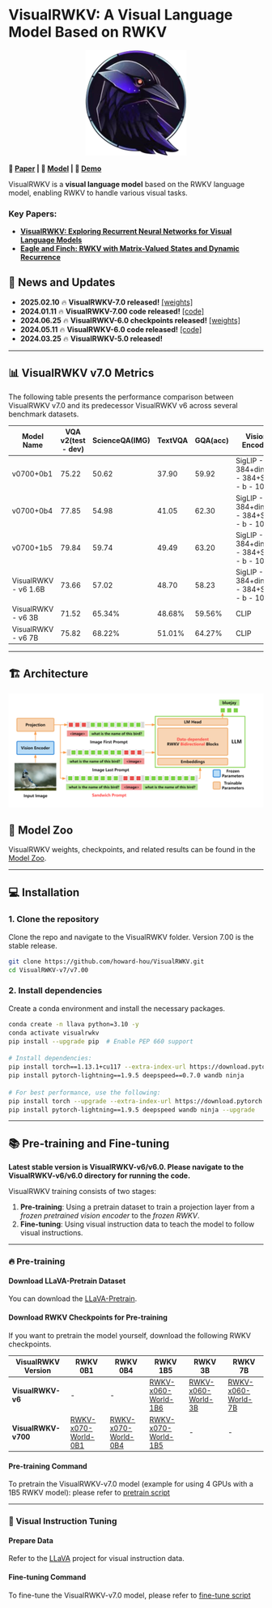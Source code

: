 # **VisualRWKV: A Visual Language Model Based on RWKV**
<p align="center">
  <img src="./rwkv_emoji.png" alt="Logo" width="200">
</p>

**📖 [Paper](https://arxiv.org/abs/2406.13362) | 🤗 [Model](https://huggingface.co/howard-hou/visualrwkv-6) | 🐰 [Demo](https://huggingface.co/spaces/howard-hou/VisualRWKV-Gradio-1)**

VisualRWKV is a **visual language model** based on the RWKV language model, enabling RWKV to handle various visual tasks.

### Key Papers:
- **[VisualRWKV: Exploring Recurrent Neural Networks for Visual Language Models](https://arxiv.org/abs/2406.13362)**
- **[Eagle and Finch: RWKV with Matrix-Valued States and Dynamic Recurrence](https://arxiv.org/abs/2404.05892)**

## 🚀 News and Updates
- **2025.02.10** 🔥 **VisualRWKV-7.0 released!** [[weights]](./MODEL_ZOO.md)
- **2024.01.11** 🔥 **VisualRWKV-7.00 code released!** [[code]](https://github.com/howard-hou/VisualRWKV/tree/main/VisualRWKV-v7/v7.00)
- **2024.06.25** 🔥 **VisualRWKV-6.0 checkpoints released!** [[weights]](./MODEL_ZOO.md)
- **2024.05.11** 🔥 **VisualRWKV-6.0 code released!** [[code]](https://github.com/howard-hou/VisualRWKV/tree/main/VisualRWKV-v6/v6.0)
- **2024.03.25** 🔥 **VisualRWKV-5.0 released!**

---

## 📊 VisualRWKV v7.0 Metrics
The following table presents the performance comparison between VisualRWKV v7.0 and its predecessor VisualRWKV v6 across several benchmark datasets.

| Model Name         | VQA v2(test - dev) | ScienceQA(IMG) | TextVQA | GQA(acc) | Vision Encoder                              |
|--------------------|--------------------|----------------|---------|----------|----------------------------------------------|
| v0700+0b1          | 75.22              | 50.62          | 37.90   | 59.92    | SigLIP - 384+dinov2 - 384+Sam - b - 1024     |
| v0700+0b4          | 77.85              | 54.98          | 41.05   | 62.30    | SigLIP - 384+dinov2 - 384+Sam - b - 1024     |
| v0700+1b5          | 79.84              | 59.74          | 49.49   | 63.20    | SigLIP - 384+dinov2 - 384+Sam - b - 1024     |
| VisualRWKV - v6 1.6B | 73.66 | 57.02 | 48.70 | 58.23 | SigLIP - 384+dinov2 - 384+Sam - b - 1024 | 
| VisualRWKV - v6 3B | 71.52 | 65.34% | 48.68% | 59.56% | CLIP | 
| VisualRWKV - v6 7B | 75.82 | 68.22% | 51.01% | 64.27% | CLIP |

---

## 🏗️ Architecture
<p align="center">
  <img src="./VisualRWKV-arch.png" alt="VisualRWKV Architecture" width="800">
</p>

## 🦄 Model Zoo
VisualRWKV weights, checkpoints, and related results can be found in the [Model Zoo](./MODEL_ZOO.md).

---

## 💻 Installation

### 1. Clone the repository
Clone the repo and navigate to the VisualRWKV folder. Version 7.00 is the stable release.
```bash
git clone https://github.com/howard-hou/VisualRWKV.git
cd VisualRWKV-v7/v7.00
```

### 2. Install dependencies
Create a conda environment and install the necessary packages.
```bash
conda create -n llava python=3.10 -y
conda activate visualrwkv
pip install --upgrade pip  # Enable PEP 660 support

# Install dependencies:
pip install torch==1.13.1+cu117 --extra-index-url https://download.pytorch.org/whl/cu117
pip install pytorch-lightning==1.9.5 deepspeed==0.7.0 wandb ninja

# For best performance, use the following:
pip install torch --upgrade --extra-index-url https://download.pytorch.org/whl/cu126
pip install pytorch-lightning==1.9.5 deepspeed wandb ninja --upgrade
```

---

## 📚 Pre-training and Fine-tuning

**Latest stable version is VisualRWKV-v6/v6.0. Please navigate to the VisualRWKV-v6/v6.0 directory for running the code.**

VisualRWKV training consists of two stages:

1. **Pre-training**: Using a pretrain dataset to train a projection layer from a *frozen pretrained vision encoder* to the *frozen RWKV*.
2. **Fine-tuning**: Using visual instruction data to teach the model to follow visual instructions.

---

### 🔥 Pre-training

#### Download LLaVA-Pretrain Dataset
You can download the [LLaVA-Pretrain](https://huggingface.co/datasets/liuhaotian/LLaVA-Pretrain).

#### Download RWKV Checkpoints for Pre-training
If you want to pretrain the model yourself, download the following RWKV checkpoints.

| **VisualRWKV Version** | **RWKV 0B1** | **RWKV 0B4** | **RWKV 1B5** | **RWKV 3B** | **RWKV 7B** |
| --- | --- | --- | --- |--- | --- |
| **VisualRWKV-v6** | - | - | [RWKV-x060-World-1B6](https://huggingface.co/BlinkDL/rwkv-6-world/blob/main/RWKV-x060-World-1B6-v2.1-20240328-ctx4096.pth) | [RWKV-x060-World-3B](https://huggingface.co/BlinkDL/rwkv-6-world/blob/main/RWKV-x060-World-3B-v2.1-20240417-ctx4096.pth) | [RWKV-x060-World-7B](https://huggingface.co/BlinkDL/rwkv-6-world/blob/main/RWKV-x060-World-7B-v2.1-20240507-ctx4096.pth) |
| **VisualRWKV-v700** | [RWKV-x070-World-0B1](https://huggingface.co/BlinkDL/rwkv-7-world/blob/main/RWKV-x070-World-0.1B-v2.8-20241210-ctx4096.pth)  | [RWKV-x070-World-0B4](https://huggingface.co/BlinkDL/rwkv-7-world/blob/main/RWKV-x070-World-0.4B-v2.9-20250107-ctx4096.pth)  | [RWKV-x070-World-1B5](https://huggingface.co/BlinkDL/rwkv-7-world/blob/main/RWKV-x070-World-1.5B-v3-20250127-ctx4096.pth) | - | - |

#### Pre-training Command
To pretrain the VisualRWKV-v7.0 model (example for using 4 GPUs with a 1B5 RWKV model):
please refer to [pretrain script](VisualRWKV-v7/v7.00/scripts/train/rwkv0b1_pretrain.sh)

---

### 🔧 Visual Instruction Tuning

#### Prepare Data
Refer to the [LLaVA](https://github.com/haotian-liu/LLaVA/blob/main/README.md) project for visual instruction data.

#### Fine-tuning Command
To fine-tune the VisualRWKV-v7.0 model, please refer to [fine-tune script](VisualRWKV-v7/v7.00/scripts/train/rwkv0b1_mix665k.sh)
